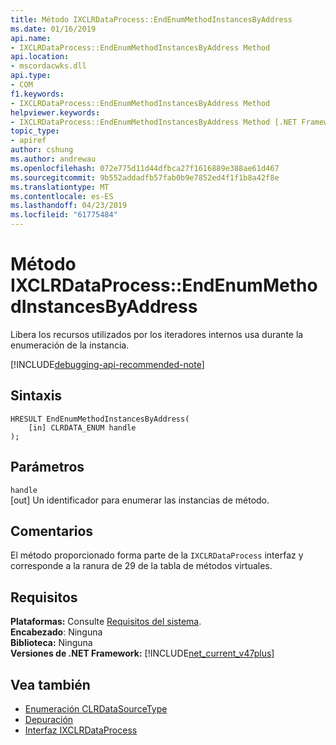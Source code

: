 ```yaml
---
title: Método IXCLRDataProcess::EndEnumMethodInstancesByAddress
ms.date: 01/16/2019
api.name:
- IXCLRDataProcess::EndEnumMethodInstancesByAddress Method
api.location:
- mscordacwks.dll
api.type:
- COM
f1.keywords:
- IXCLRDataProcess::EndEnumMethodInstancesByAddress Method
helpviewer.keywords:
- IXCLRDataProcess::EndEnumMethodInstancesByAddress Method [.NET Framework debugging]
topic_type:
- apiref
author: cshung
ms.author: andrewau
ms.openlocfilehash: 072e775d11d44dfbca27f1616889e388ae61d467
ms.sourcegitcommit: 9b552addadfb57fab0b9e7852ed4f1f1b8a42f8e
ms.translationtype: MT
ms.contentlocale: es-ES
ms.lasthandoff: 04/23/2019
ms.locfileid: "61775484"
---
```

# <a name="ixclrdataprocessendenummethodinstancesbyaddress-method"></a>Método IXCLRDataProcess::EndEnumMethodInstancesByAddress

Libera los recursos utilizados por los iteradores internos usa durante la enumeración de la instancia.

[!INCLUDE[debugging-api-recommended-note](../../../../includes/debugging-api-recommended-note.md)]

## <a name="syntax"></a>Sintaxis

```
HRESULT EndEnumMethodInstancesByAddress(
    [in] CLRDATA_ENUM handle
);
```

## <a name="parameters"></a>Parámetros

`handle`\
[out] Un identificador para enumerar las instancias de método.

## <a name="remarks"></a>Comentarios

El método proporcionado forma parte de la `IXCLRDataProcess` interfaz y corresponde a la ranura de 29 de la tabla de métodos virtuales.

## <a name="requirements"></a>Requisitos

**Plataformas:** Consulte [Requisitos del sistema](../../../../docs/framework/get-started/system-requirements.md).  
**Encabezado**: Ninguna  
**Biblioteca:** Ninguna  
**Versiones de .NET Framework:** [!INCLUDE[net_current_v47plus](../../../../includes/net-current-v47plus.md)]  

## <a name="see-also"></a>Vea también

- [Enumeración CLRDataSourceType](clrdatasourcetype-enumeration.md)
- [Depuración](index.md)
- [Interfaz IXCLRDataProcess](ixclrdataprocess-interface.md)
